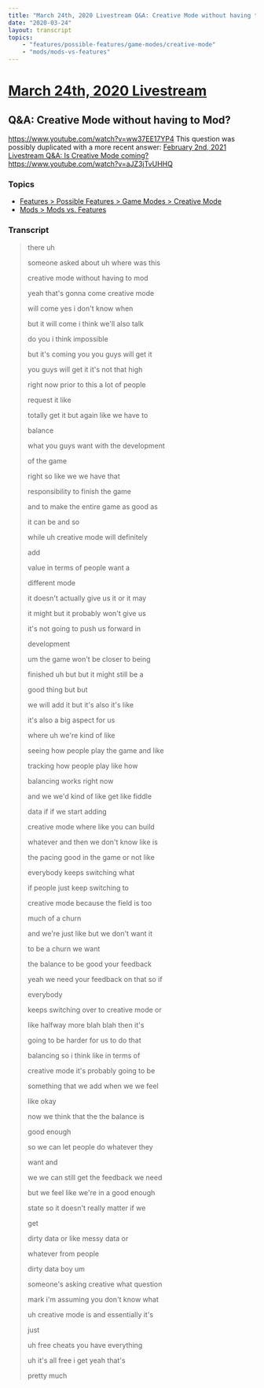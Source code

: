 ```yaml
---
title: "March 24th, 2020 Livestream Q&A: Creative Mode without having to Mod?"
date: "2020-03-24"
layout: transcript
topics:
    - "features/possible-features/game-modes/creative-mode"
    - "mods/mods-vs-features"
---
```

# [March 24th, 2020 Livestream](../2020-03-24.md)
## Q&A: Creative Mode without having to Mod?
https://www.youtube.com/watch?v=ww37EE17YP4
This question was possibly duplicated with a more recent answer: [February 2nd, 2021 Livestream Q&A: Is Creative Mode coming?](./yt-aJZ3jTvUHHQ.md) https://www.youtube.com/watch?v=aJZ3jTvUHHQ


### Topics
* [Features > Possible Features > Game Modes > Creative Mode](../topics/features/possible-features/game-modes/creative-mode.md)
* [Mods > Mods vs. Features](../topics/mods/mods-vs-features.md)

### Transcript

> there uh
>
> someone asked about uh where was this
>
> creative mode without having to mod
>
> yeah that's gonna come creative mode
>
> will come yes i don't know when
>
> but it will come i think we'll also talk
>
> do you i think impossible
>
> but it's coming you you guys will get it
>
> you guys will get it it's not that high
>
> right now prior to this a lot of people
>
> request it like
>
> totally get it but again like we have to
>
> balance
>
> what you guys want with the development
>
> of the game
>
> right so like we we have that
>
> responsibility to finish the game
>
> and to make the entire game as good as
>
> it can be and so
>
> while uh creative mode will definitely
>
> add
>
> value in terms of people want a
>
> different mode
>
> it doesn't actually give us it or it may
>
> it might but it probably won't give us
>
> it's not going to push us forward in
>
> development
>
> um the game won't be closer to being
>
> finished uh but but it might still be a
>
> good thing but but
>
> we will add it but it's also it's like
>
> it's also a big aspect for us
>
> where uh we're kind of like
>
> seeing how people play the game and like
>
> tracking how people play like how
>
> balancing works right now
>
> and we we'd kind of like get like fiddle
>
> data if if we start adding
>
> creative mode where like you can build
>
> whatever and then we don't know like is
>
> the pacing good in the game or not like
>
> everybody keeps switching what
>
> if people just keep switching to
>
> creative mode because the field is too
>
> much of a churn
>
> and we're just like but we don't want it
>
> to be a churn we want
>
> the balance to be good your feedback
>
> yeah we need your feedback on that so if
>
> everybody
>
> keeps switching over to creative mode or
>
> like halfway more blah blah then it's
>
> going to be harder for us to do that
>
> balancing so i think like in terms of
>
> creative mode it's probably going to be
>
> something that we add when we we feel
>
> like okay
>
> now we think that the the balance is
>
> good enough
>
> so we can let people do whatever they
>
> want and
>
> we we can still get the feedback we need
>
> but we feel like we're in a good enough
>
> state so it doesn't really matter if we
>
> get
>
> dirty data or like messy data or
>
> whatever from people
>
> dirty data boy um
>
> someone's asking creative what question
>
> mark i'm assuming you don't know what
>
> uh creative mode is and essentially it's
>
> just
>
> uh free cheats you have everything
>
> uh it's all free i get yeah that's
>
> pretty much
